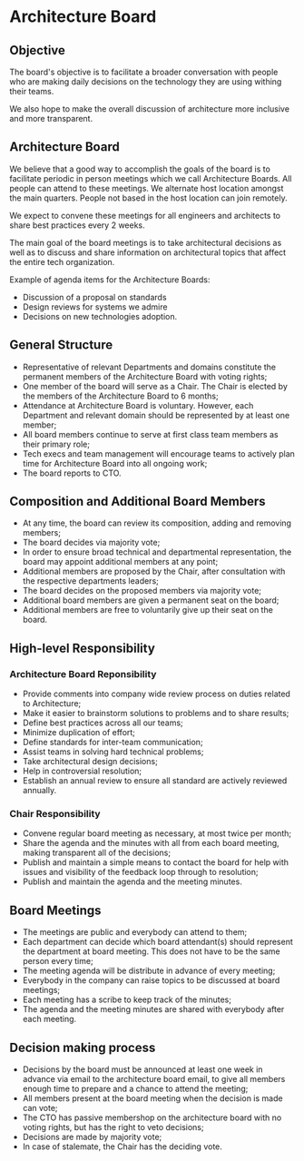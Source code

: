 Architecture Board
==================

## Objective
The board's objective is to facilitate a broader conversation with people who are making daily decisions on the technology they are using withing their teams.

We also hope to make the overall discussion of architecture more inclusive and more transparent.

## Architecture Board
We believe that a good way to accomplish the goals of the board is to facilitate periodic in person meetings which we call Architecture Boards. All people can attend to these meetings. We alternate host location amongst the main quarters. People not based in the host location can join remotely.

We expect to convene these meetings for all engineers and architects to share best practices every 2 weeks.

The main goal of the board meetings is to take architectural decisions as well as to discuss and share information on architectural topics that affect the entire tech organization.

Example of agenda items for the Architecture Boards:

* Discussion of a proposal on standards
* Design reviews for systems we admire
* Decisions on new technologies adoption.

## General Structure
* Representative of relevant Departments and domains constitute the permanent members of the Architecture Board with voting rights;
* One member of the board will serve as a Chair. The Chair is elected by the members of the Architecture Board to 6 months;
* Attendance at Architecture Board is voluntary. However, each Department and relevant domain should be represented by at least one member;
* All board members continue to serve at first class team members as their primary role;
* Tech execs and team management will encourage teams to actively plan time for Architecture Board into all ongoing work;
* The board  reports to CTO.

## Composition and Additional Board Members
* At any time, the board can review its composition, adding and removing members;
* The board decides via majority vote;
* In order to ensure broad technical and departmental representation, the board may appoint additional members at any point;
* Additional members are proposed by the Chair, after consultation with the respective departments leaders;
* The board decides on the proposed members via majority vote;
* Additional board members are given a permanent seat on the board;
* Additional members are free to voluntarily give up their seat on the board.

## High-level Responsibility
### Architecture Board Reponsibility
* Provide comments into company wide review process on duties related to Architecture;
* Make it easier to brainstorm solutions to problems and to share results;
* Define best practices across all our teams;
* Minimize duplication of effort;
* Define standards for inter-team communication;
* Assist teams in solving hard technical problems;
* Take architectural design decisions;
* Help in controversial resolution;
* Establish an annual review to ensure all standard are actively reviewed annually.

### Chair Responsibility
* Convene regular board meeting as necessary, at most twice per month;
* Share the agenda and the minutes with all from each board meeting, making transparent all of the decisions;
* Publish and maintain a simple means to contact the board for help with issues and visibility of the feedback loop through to resolution;
* Publish and maintain the agenda and the meeting minutes.


## Board Meetings
* The meetings are public and everybody can attend to them;
* Each department can decide which board attendant(s) should represent the department at board meeting. This does not have to be the same person every time;
* The meeting agenda will be distribute in advance of every meeting;
* Everybody in the company can raise topics to be discussed at board meetings;
* Each meeting has a scribe to keep track of the minutes;
* The agenda and the meeting minutes are shared with everybody after each meeting.

## Decision making process
* Decisions by the board must be announced at least one week in advance via email to the architecture board email, to give all members enough time to prepare and a chance to attend the meeting;
* All members present at the board meeting when the decision is made can vote;
* The CTO has passive membershop on the architecture board with no voting rights, but has the right to veto decisions;
* Decisions are made by majority vote;
* In case of stalemate, the Chair has the deciding vote.
